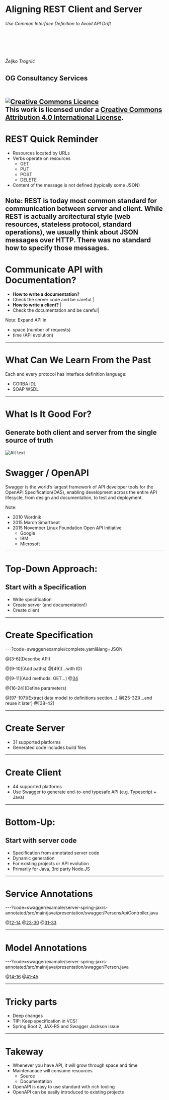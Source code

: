 Aligning REST Client and Server
==============

###### Use Common Interface Definition to Avoid API Drift
<BR><BR><BR>
###### Željko Trogrlić

OG Consultancy Services
<BR><BR><BR>
<a rel="license" href="http://creativecommons.org/licenses/by/4.0/"><img alt="Creative Commons Licence" style="border-width:0" src="https://i.creativecommons.org/l/by/4.0/88x31.png" /></a><br />This work is licensed under a <a rel="license" href="http://creativecommons.org/licenses/by/4.0/">Creative Commons Attribution 4.0 International License</a>.
---
# REST Quick Reminder
* Resources located by URLs
* Verbs operate on resources
  * GET
  * PUT
  * POST
  * DELETE
* Content of the message is not defined (typically some JSON)

Note:
REST is today most common standard for communication between server and client.
While REST is actually arcitectural style (web resources, stateless protocol, standard operations),
we usually think about JSON messages over HTTP.
There was no standard how to specify those messages.
---
# Communicate API with Documentation?

- **How to write a documentation?**
- Check the server code and be careful |
- **How to write a client?**             |
- Check the documentation and be careful|

Note:
Expand API in
* space (number of requests)
* time (API evolution)
---
# What Can We Learn From the Past
Each and every protocol has interface definition language:
* CORBA IDL
* SOAP WSDL
---
# What Is It Good For?
Generate both client and server from the single source of truth
---
![Alt text](http://github.com/OAI/OpenAPI-Style-Guide/raw/master/graphics/bitmap/OpenAPI_Logo_Pantone.png "Logo")
# Swagger / OpenAPI
Swagger is the world’s largest framework of API developer tools 
for the OpenAPI Specification(OAS),
enabling development across the entire API lifecycle,
from design and documentation, to test and deployment.

Note:
* 2010 Wordnik
* 2015 March Smartbeat
* 2015 November Linux Foundation Open API Initiative
  * Google
  * IBM
  * Microsoft
---
# Top-Down Approach:
## Start with a Specification

* Write specification
* Create server (and documentation!)
* Create client
---
# Create Specification

---?code=swagger/example/complete.yaml&lang=JSON

@[3-6](Describe API)

@[9-10](Add paths)
@[49](...with ID)

@[9-11](Add methods: GET...)
@[34](...POST)

@[16-24](Define parameters)

@[97-107](Extract data model to definitions section...)
@[25-32](...and reuse it later)
@[38-42]

---
# Create Server
* 31 supported platforms
* Generated code includes build files
---
# Create Client
* 44 supported platforms
* Use Swagger to generate end-to-end typesafe API (e.g. Typescript + Java)
---
# Bottom-Up:
## Start with server code

* Specification from annotated server code
* Dynamic generation
* For existing projects or API evolution
* Primarily for Java, 3rd party Node.JS
---
# Service Annotations

---?code=swagger/example/server-spring-jaxrs-annotated/src/main/java/presentation/swagger/PersonsApiController.java

@[12-14](Class)
@[23-30](Method)
@[31-33](Parameters)

---
# Model Annotations

---?code=swagger/example/server-spring-jaxrs-annotated/src/main/java/presentation/swagger/Person.java

@[14-16](Class)
@[41-45](Property)

---
# Tricky parts
* Deep changes
* TIP: Keep specification in VCS!
* Spring Boot 2, JAX-RS and Swagger Jackson issue
---
# Takeway
* Whenever you have API, it will grow through space and time
* Maintenanace will consume resources
  * Source
  * Documentation
* OpenAPI is easy to use standard with rich tooling
* OpenAPI can be easily introduced to existing projects
